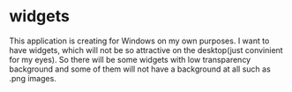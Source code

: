 # widgets
This application is creating for Windows on my own purposes. I want to have widgets, which will not be so attractive on the desktop(just convinient for my eyes).
So there will be some widgets with low transparency background and some of them will not have a background at all such as .png images.
